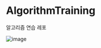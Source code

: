 # AlgorithmTraining
알고리즘 연습 레포

![image](https://github.com/trulyeven/trulyeven.github.io/assets/113951017/ff22212e-c90d-4da5-a110-4f78a6e8decc)
